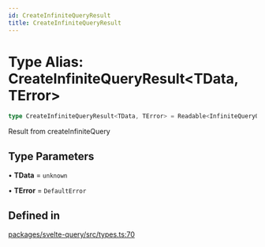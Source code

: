 ```yaml
---
id: CreateInfiniteQueryResult
title: CreateInfiniteQueryResult
---
```


# Type Alias: CreateInfiniteQueryResult\<TData, TError\>

```ts
type CreateInfiniteQueryResult<TData, TError> = Readable<InfiniteQueryObserverResult<TData, TError>>;
```

Result from createInfiniteQuery

## Type Parameters

• **TData** = `unknown`

• **TError** = `DefaultError`

## Defined in

[packages/svelte-query/src/types.ts:70](https://github.com/TanStack/query/blob/main/packages/svelte-query/src/types.ts#L70)
